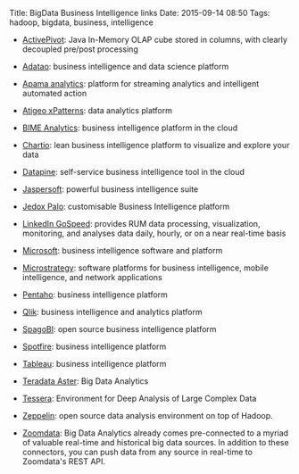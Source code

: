 Title: BigData Business Intelligence links
Date: 2015-09-14 08:50
Tags: hadoop, bigdata, business, intelligence

- [ActivePivot](http://quartetfs.com/products/activepivot): Java In-Memory OLAP cube stored in columns, with clearly decoupled pre/post processing

- [Adatao](http://adatao.com/pinsights.html): business intelligence and data science platform

- [Apama analytics](http://www.softwareag.com/corporate/products/bigdata/apama_analytics/overview/): platform for streaming analytics and intelligent automated action

- [Atigeo xPatterns](http://xpatterns.com/): data analytics platform

- [BIME Analytics](http://www.bimeanalytics.com/): business intelligence platform in the cloud

- [Chartio](https://chartio.com): lean business intelligence platform to visualize and explore your data

- [Datapine](http://www.datapine.com/): self-service business intelligence tool in the cloud

- [Jaspersoft](https://www.jaspersoft.com/): powerful business intelligence suite

- [Jedox Palo](http://www.jedox.com/): customisable Business Intelligence platform

- [LinkedIn GoSpeed](http://engineering.linkedin.com/performance/monitor-and-improve-web-performance-using-rum-data-visualization): provides RUM data processing, visualization, monitoring, and analyses data daily, hourly, or on a near real-time basis

- [Microsoft](http://www.microsoft.com/en-us/server-cloud/solutions/business-intelligence/default.aspx): business intelligence software and platform

- [Microstrategy](http://www.microstrategy.com/): software platforms for business intelligence, mobile intelligence, and network applications

- [Pentaho](http://www.pentaho.com/): business intelligence platform

- [Qlik](http://www.qlik.com/): business intelligence and analytics platform

- [SpagoBI](http://www.spagoworld.org/xwiki/bin/view/SpagoBI/): open source business intelligence platform

- [Spotfire](http://spotfire.tibco.com/): business intelligence platform

- [Tableau](https://www.tableausoftware.com/): business intelligence platform

- [Teradata Aster](http://it.teradata.com/Teradata-Aster-Database/): Big Data Analytics

- [Tessera](http://tesseradata.org/): Environment for Deep Analysis of Large Complex Data

- [Zeppelin](http://zeppelin-project.org/): open source data analysis environment on top of Hadoop.

- [Zoomdata](http://www.zoomdata.com/): Big Data Analytics already comes pre-connected to a myriad of valuable real-time and historical big data sources.
In addition to these connectors, you can push data from any source in real-time to Zoomdata's REST API.

